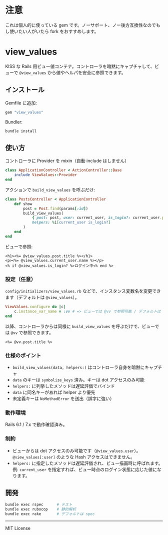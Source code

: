 # 注意

これは個人的に使っている gem です。ノーサポート、ノー後方互換性なのでもし使いたい人がいたら fork をおすすめします。

# view_values

KISS な Rails 用ビュー値コンテナ。コントローラを暗黙にキャプチャして、ビューで `@view_values` から値やヘルパを安全に参照できます。

## インストール

Gemfile に追加:

```rb
gem "view_values"
```

Bundler:

```bash
bundle install
```

## 使い方

コントローラに Provider を mixin（自動 include はしません）

```rb
class ApplicationController < ActionController::Base
	include ViewValues::Provider
end
```

アクションで `build_view_values` を呼ぶだけ:

```rb
class PostsController < ApplicationController
	def show
		post = Post.find(params[:id])
		build_view_values(
			{ post: post, user: current_user, is_login?: current_user.present? },
			helpers: %i[current_user is_login?]
		)
	end
end
```

ビューで参照:

```erb
<h1><%= @view_values.post.title %></h1>
<p><%= @view_values.current_user.name %></p>
<% if @view_values.is_login? %>ログイン中<% end %>
```

### 設定（任意）

`config/initializers/view_values.rb` などで、インスタンス変数名を変更できます（デフォルトは `@view_values`）。

```rb
ViewValues.configure do |c|
	c.instance_var_name = :vv # => ビューでは @vv で参照可能 / デフォルトは :view_values
end
```

以降、コントローラからは同様に `build_view_values` を呼ぶだけで、ビューでは `@vv` で参照できます。

```erb
<%= @vv.post.title %>
```

### 仕様のポイント

- `build_view_values(data, helpers:)` はコントローラ自身を暗黙にキャプチャ
- `data` のキーは `symbolize_keys` 済み。キーは dot アクセスのみ可能
- `helpers:` に列挙したメソッドは遅延評価でバインド
- `data` に同名キーがあれば helper より優先
- 未定義キーは `NoMethodError` を送出（誤字に強い）

### 動作環境

Rails 6.1 / 7.x で動作確認済み。

### 制約

- ビューからは dot アクセスのみ可能です（`@view_values.user`）。
  `@view_values[:user]` のような Hash アクセスはできません。
- `helpers:` に指定したメソッドは遅延評価され、ビュー描画時に呼ばれます。
  例: `current_user` を指定すれば、ビュー時点のログイン状態に応じた値になります。

## 開発

```bash
bundle exec rspec      # テスト
bundle exec rubocop    # 静的解析
bundle exec rake       # デフォルトは spec
```

---

MIT License
